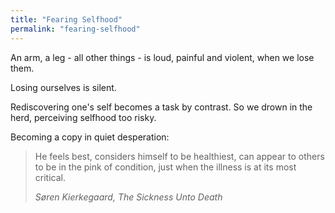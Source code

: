 ```yaml
---
title: "Fearing Selfhood"
permalink: "fearing-selfhood"
---
```


An arm, a leg - all other things - is loud, painful and violent, when we lose them.

Losing ourselves is silent.

Rediscovering one's self becomes a task by contrast. So we drown in the herd, perceiving selfhood too risky.

Becoming a copy in quiet desperation:

> He feels best, considers himself to be healthiest, can appear to others to be in the pink of condition, just when the illness is at its most critical.
> 
> <cite>Søren Kierkegaard, *The Sickness Unto Death*</cite>
